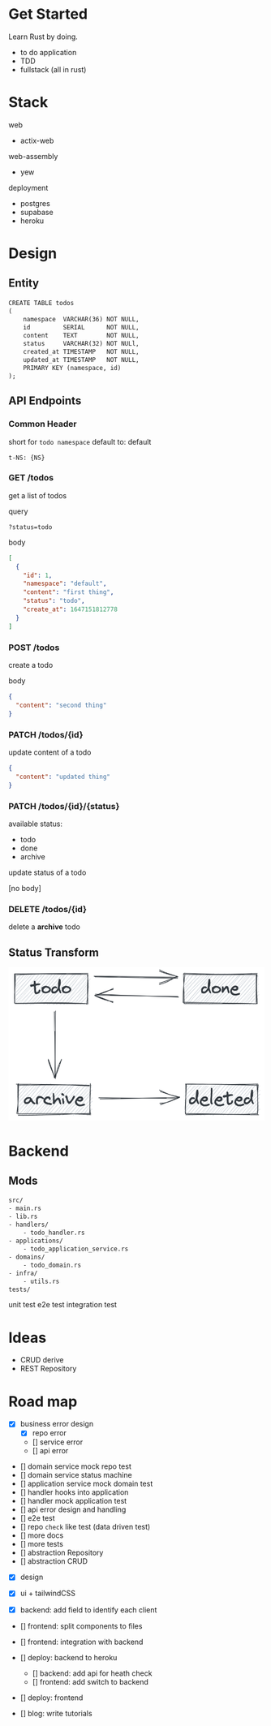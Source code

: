 # Get Started

Learn Rust by doing.

- to do application
- TDD
- fullstack (all in rust)

# Stack

web

- actix-web

web-assembly

- yew

deployment

- postgres
- supabase
- heroku

# Design

## Entity

```postgresql
CREATE TABLE todos
(
    namespace  VARCHAR(36) NOT NULL,
    id         SERIAL      NOT NULL,
    content    TEXT        NOT NULL,
    status     VARCHAR(32) NOT NULl,
    created_at TIMESTAMP   NOT NULL,
    updated_at TIMESTAMP   NOT NULL,
    PRIMARY KEY (namespace, id)
);
```

## API Endpoints

### Common Header

short for `todo namespace`
default to: default

```text
t-NS: {NS}
```

### GET /todos

get a list of todos

query

```
?status=todo
```

body

```json
[
  {
    "id": 1,
    "namespace": "default",
    "content": "first thing",
    "status": "todo",
    "create_at": 1647151812778
  }
]
```

### POST /todos

create a todo

body

```json
{
  "content": "second thing"
}
```

### PATCH /todos/{id}

update content of a todo

```json
{
  "content": "updated thing"
}
```

### PATCH /todos/{id}/{status}

available status:

- todo
- done
- archive

update status of a todo

[no body]

### DELETE /todos/{id}

delete a **archive** todo

## Status Transform

![img.png](doc/status_transform.png)

# Backend

## Mods

```text
src/
- main.rs
- lib.rs
- handlers/
    - todo_handler.rs
- applications/
    - todo_application_service.rs
- domains/
    - todo_domain.rs
- infra/
    - utils.rs
tests/
```

unit test e2e test integration test

# Ideas

* CRUD derive
* REST Repository

# Road map

* [x] business error design
    * [x] repo error
    * [] service error
    * [] api error
* [] domain service mock repo test
* [] domain service status machine
* [] application service mock domain test
* [] handler hooks into application
* [] handler mock application test
* [] api error design and handling
* [] e2e test
* [] repo `check` like test (data driven test)
* [] more docs
* [] more tests
* [] abstraction Repository
* [] abstraction CRUD

* [x] design
* [x] ui + tailwindCSS

* [x] backend: add field to identify each client
* [] frontend: split components to files
* [] frontend: integration with backend
* [] deploy: backend to heroku
    * [] backend: add api for heath check
    * [] frontend: add switch to backend
* [] deploy: frontend

* [] blog: write tutorials
